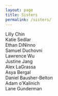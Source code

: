 ```yaml
---
layout: page
title: Sisters
permalink: /sisters/
---
```


Lilly Chin  
Katie Sedlar  
Ethan DiNinno  
Samuel Duchovni  
Lawrence Wu  
Justine Jang  
Alex LaGrassa  
Asya Bergal  
Daniel Bausher-Belton  
Adam o'Kalinich  
Lane Gunderman  
